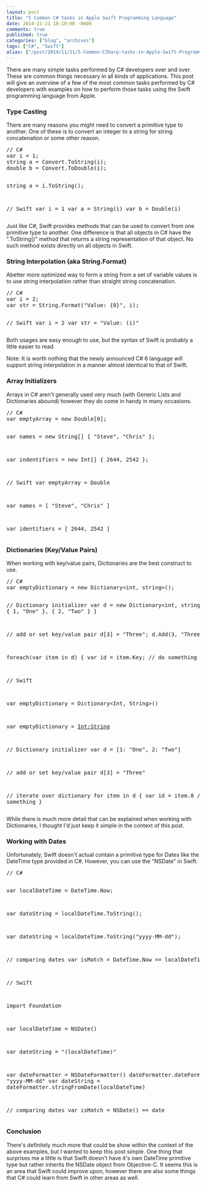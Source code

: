 ```yaml
---
layout: post
title: "5 Common C# tasks in Apple Swift Programming Language"
date: 2014-11-21 18:19:00 -0600
comments: true
published: true
categories: ["blog", "archives"]
tags: ["C#", "Swift"]
alias: ["/post/2014/11/21/5-Common-CSharp-tasks-in-Apple-Swift-Programming-Language", "/post/2014/11/21/5-common-csharp-tasks-in-apple-swift-programming-language"]
---
```

<!-- more -->
<p>There are many simple tasks performed by C# developers over and over. These are common things necessary in all kinds of applications. This post will give an overview of a few of the most common tasks performed by C# developers with examples on how to perform those tasks using the Swift programming language from Apple.</p>
<h3>Type Casting</h3>
<p>There are many reasons you might need to convert a primitive type to another. One of these is to convert an integer to a string for string concatenation or some other reason.</p>
<pre class="brush: c-sharp; first-line: 1; tab-size: 4; toolbar: false; ">// C#
var i = 1;
string a = Convert.ToString(i);
double b = Convert.ToDouble(i);

string a = i.ToString();

// Swift
var i = 1
var a = String(i)
var b = Double(i)</pre>
<p>Just like C#, Swift provides methods that can be used to convert from one primitive type to another. One difference is that all objects in C# have the ".ToString()" method that returns a string representation of that object. No such method exists directly on all objects in Swift.</p>
<h3>String Interpolation (aka String.Format)</h3>
<p>Abetter more optimized way to form a string from a set of variable values is to use string interpolation rather than straight string concatenation.</p>
<pre class="brush: c-sharp; first-line: 1; tab-size: 4; toolbar: false; ">// C#
var i = 2;
var str = String.Format("Value: {0}", i);


// Swift
var i = 2
var str = "Value: \(i)"</pre>
<p>Both usages are easy enough to use, but the syntax of Swift is probably a little easier to read.</p>
<p>Note: It is worth nothing that the newly announced C# 6 language will support string interpolation in a manner almost identical to that of Swift.</p>
<h3>Array Initializers</h3>
<p>Arrays in C# aren't generally used very much (with Generic Lists and Dictionaries abound) however they do come in handy in many occasions.</p>
<pre class="brush: c-sharp; first-line: 1; tab-size: 4; toolbar: false; ">// C#
var emptyArray = new Double[0];

var names = new String[] {
    "Steve",
    "Chris"
};

var indentifiers = new Int[] {
    2644,
    2542
};


// Swift
var emptyArray = Double[]()

var names = [
    "Steve",
    "Chris"
]

var identifiers = [
    2644,
    2542
]</pre>
<h3>Dictionaries (Key/Value Pairs)</h3>
<p>When working with key/value pairs, Dictionaries are the best construct to use.&nbsp;</p>
<pre class="brush: c-sharp; first-line: 1; tab-size: 4; toolbar: false; ">// C#
var emptyDictionary = new Dictionary&lt;int, string&gt;();

// Dictionary initializer
var d = new Dictionary&lt;int, string&gt; {
    { 1, "One" },
    { 2, "Two" }
}

// add or set key/value pair
d[3] = "Three";
d.Add(3, "Three");

foreach(var item in d) {
    var id = item.Key;
    // do something
}

// Swift

var emptyDictionary = Dictionary&lt;Int, String&gt;()

var emptyDictionary = [Int:String]()

// Dictionary initializer
var d = [1: "One", 2: "Two"]

// add or set key/value pair
d[3] = "Three"

// iterate over dictionary
for item in d {
    var id = item.0
    // do something
}
</pre>
<p>While there is much more detail that can be explained when working with Dictionaries, I thought I'd just keep it simple in the context of this post.</p>
<h3>Working with Dates</h3>
<p>Unfortunately, Swift doesn't actual contain a primitive type for Dates like the DateTime type provided in C#. However, you can use the "NSDate" in Swift.</p>
<pre class="brush: c-sharp; first-line: 1; tab-size: 4; toolbar: false; ">// C#

var localDateTime = DateTime.Now;

var dateString = localDateTime.ToString();

var dateString = localDateTime.ToString("yyyy-MM-dd");

// comparing dates
var isMatch = DateTime.Now == localDateTime;



// Swift

import Foundation

var localDateTime = NSDate()

var dateString = "\(localDateTime)"


var dateFormatter = NSDateFormatter()
dateFormatter.dateFormat = "yyyy-MM-dd"
var dateString = dateFormatter.stringFromDate(localDateTime)

// comparing dates
var isMatch = NSDate() == date
</pre>
<h3>Conclusion</h3>
<p>There's definitely much more that could be show within the context of the above examples, but I wanted to keep this post simple. One thing that surprises me a little is that Swift doesn't have it's own DateTime primitive type but rather inherits the NSDate object from Objective-C. It seems this is an area that Swift could improve upon, however there are also some things that C# could learn from Swift in other areas as well.</p>
